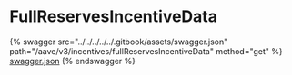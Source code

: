 # FullReservesIncentiveData

{% swagger src="../../../../../.gitbook/assets/swagger.json" path="/aave/v3/incentives/fullReservesIncentiveData" method="get" %}
[swagger.json](../../../../../.gitbook/assets/swagger.json)
{% endswagger %}
